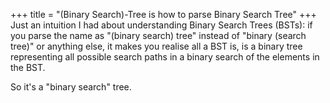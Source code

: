 +++
title = "(Binary Search)-Tree is how to parse Binary Search Tree"
+++
Just an intuition I had about understanding Binary Search Trees (BSTs): if you parse the name as "(binary search) tree" instead of "binary (search tree)" or anything
else, it makes you realise all a BST is, is a binary tree representing all possible search paths in a binary search of the elements in the BST.

So it's a "binary search" tree.

<!-- more -->